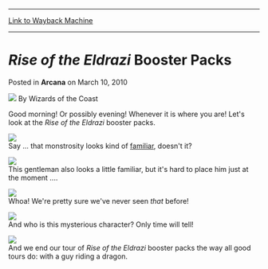 
---
[Link to Wayback Machine](https://web.archive.org/web/20210429035524/https://magic.wizards.com/en/articles/archive/arcana/rise-eldrazi-booster-packs-2010-03-10)

[_metadata_:author]:- "Wizards of the Coast"
[_metadata_:description]:- "Good morning! Or possibly evening! Whenever it is where you are! Let's look at the Rise of the Eldrazi booster packs.Say ... that monstrosity looks kind of familiar, doesn't it?This gentleman also looks a little familiar, but it's hard to place him just at the moment ....Whoa! We're pretty sure we've never seen that before!And who is this mysterious character? Only time will"
[_metadata_:generator]:- "Drupal 7 (http://drupal.org)"
[_metadata_:node]:- "655156"
[_metadata_:publish_date]:- "2010-03-10"
[_metadata_:source]:- "div-main-content"
[_metadata_:title]:- "Rise of the Eldrazi Booster Packs"
[_metadata_:wayback_capture_timestamp]:- "2021-04-29 03:55:24"
[_metadata_:wayback_raw_url]:- "https://web.archive.org/web/20210429035524id_/https://magic.wizards.com/en/articles/archive/arcana/rise-eldrazi-booster-packs-2010-03-10"
[_metadata_:wayback_url]:- "https://magic.wizards.com/en/articles/archive/arcana/rise-eldrazi-booster-packs-2010-03-10"
---


*Rise of the Eldrazi* Booster Packs
===================================



 Posted in **Arcana**
 on March 10, 2010 






![](https://media.magic.wizards.com/styles/auth_small/public/images/person/wizards_author.jpg)
By Wizards of the Coast











Good morning! Or possibly evening! Whenever it is where you are! Let's look at the *Rise of the Eldrazi* booster packs.

![](https://media.magic.wizards.com/image_legacy_migration/mtg/images/daily/arcana/403_bpack1.jpg)  
Say ... that monstrosity looks kind of [familiar](/en/articles/archive/secrets-eye-2010-03-01), doesn't it?

![](https://media.magic.wizards.com/image_legacy_migration/mtg/images/daily/arcana/403_bpack2.jpg)  
This gentleman also looks a little familiar, but it's hard to place him just at the moment ....

![](https://media.magic.wizards.com/image_legacy_migration/mtg/images/daily/arcana/403_bpack3.jpg)  
Whoa! We're pretty sure we've never seen *that* before!

![](https://media.magic.wizards.com/image_legacy_migration/mtg/images/daily/arcana/403_bpack4.jpg)  
And who is this mysterious character? Only time will tell!

![](https://media.magic.wizards.com/image_legacy_migration/mtg/images/daily/arcana/403_bpack5.jpg)  
And we end our tour of *Rise of the Eldrazi* booster packs the way all good tours do: with a guy riding a dragon.







